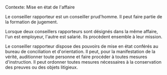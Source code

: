 Contexte: Mise en état de l'affaire

Le conseiller rapporteur est un conseiller prud'homme. Il peut faire partie de la formation de jugement.

Lorsque deux conseillers rapporteurs sont désignés dans la même affaire, l'un est employeur, l'autre est salarié. Ils procèdent ensemble à leur mission.

Le conseiller rapporteur dispose des pouvoirs de mise en état conférés au bureau de conciliation et d'orientation. Il peut, pour la manifestation de la vérité, auditionner toute personne et faire procéder à toutes mesures d'instruction. Il peut ordonner toutes mesures nécessaires à la conservation des preuves ou des objets litigieux.
